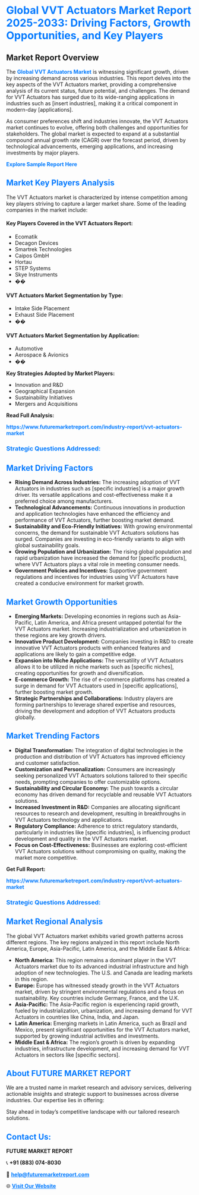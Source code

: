 <h1 style="color: #007BFF;">Global VVT Actuators Market Report 2025-2033: Driving Factors, Growth Opportunities, and Key Players</h1>

<section id="overview">
<h2>Market Report Overview</h2>
<p>The <a href="https://www.futuremarketreport.com/industry-report/vvt-actuators-market" style="color: #007BFF; text-decoration: none;"><strong>Global VVT Actuators Market</strong></a> is witnessing significant growth, driven by increasing demand across various industries. This report delves into the key aspects of the VVT Actuators market, providing a comprehensive analysis of its current status, future potential, and challenges. The demand for VVT Actuators has surged due to its wide-ranging applications in industries such as [insert industries], making it a critical component in modern-day [applications].</p>
<p>As consumer preferences shift and industries innovate, the VVT Actuators market continues to evolve, offering both challenges and opportunities for stakeholders. The global market is expected to expand at a substantial compound annual growth rate (CAGR) over the forecast period, driven by technological advancements, emerging applications, and increasing investments by major players.</p>
</section>

<section id="overview">
<p><a href="https://www.futuremarketreport.com/request-sample/reportId=118590" style="color: #007BFF; text-decoration: none;"><strong>Explore Sample Report Here</strong></a></p>
</section>

<section id="key-players">
<h2 style="color: #007BFF;">Market Key Players Analysis</h2>
<p>The VVT Actuators market is characterized by intense competition among key players striving to capture a larger market share. Some of the leading companies in the market include:</p>
<h4>Key Players Covered in the VVT Actuators Report:</h4>
<ul><li>Ecomatik</li><li>Decagon Devices</li><li>Smartrek Technologies</li><li>Caipos GmbH</li><li>Hortau</li><li>STEP Systems</li><li>Skye Instruments</li><li>��</li></ul>
<h4>VVT Actuators Market Segmentation by Type:</h4>
<ul><li>Intake Side Placement</li><li>Exhaust Side Placement</li><li>��</li></ul>

<h4>VVT Actuators Market Segmentation by Application:</h4>
<ul><li>Automotive</li><li>Aerospace &amp; Avionics</li><li>��</li></ul>
<p><strong>Key Strategies Adopted by Market Players:</strong></p>
<ul>
<li>Innovation and R&D</li>
<li>Geographical Expansion</li>
<li>Sustainability Initiatives</li>
<li>Mergers and Acquisitions</li>
</ul>
</section>

<section>
<p><strong>Read Full Analysis: </strong></p><a href="https://www.futuremarketreport.com/industry-report/vvt-actuators-market" style="color: #007BFF; text-decoration: none;"><strong>https://www.futuremarketreport.com/industry-report/vvt-actuators-market</strong></a>
<h3 style="color: #007BFF;">Strategic Questions Addressed:</h3>
</section>

<section id="driving-factors">
<h2 style="color: #007BFF;">Market Driving Factors</h2>
<ul>
<li><strong>Rising Demand Across Industries:</strong> The increasing adoption of VVT Actuators in industries such as [specific industries] is a major growth driver. Its versatile applications and cost-effectiveness make it a preferred choice among manufacturers.</li>
<li><strong>Technological Advancements:</strong> Continuous innovations in production and application technologies have enhanced the efficiency and performance of VVT Actuators, further boosting market demand.</li>
<li><strong>Sustainability and Eco-Friendly Initiatives:</strong> With growing environmental concerns, the demand for sustainable VVT Actuators solutions has surged. Companies are investing in eco-friendly variants to align with global sustainability goals.</li>
<li><strong>Growing Population and Urbanization:</strong> The rising global population and rapid urbanization have increased the demand for [specific products], where VVT Actuators plays a vital role in meeting consumer needs.</li>
<li><strong>Government Policies and Incentives:</strong> Supportive government regulations and incentives for industries using VVT Actuators have created a conducive environment for market growth.</li>
</ul>
</section>

<section id="growth-opportunities">
<h2 style="color: #007BFF;">Market Growth Opportunities</h2>
<ul>
<li><strong>Emerging Markets:</strong> Developing economies in regions such as Asia-Pacific, Latin America, and Africa present untapped potential for the VVT Actuators market. Increasing industrialization and urbanization in these regions are key growth drivers.</li>
<li><strong>Innovative Product Development:</strong> Companies investing in R&D to create innovative VVT Actuators products with enhanced features and applications are likely to gain a competitive edge.</li>
<li><strong>Expansion into Niche Applications:</strong> The versatility of VVT Actuators allows it to be utilized in niche markets such as [specific niches], creating opportunities for growth and diversification.</li>
<li><strong>E-commerce Growth:</strong> The rise of e-commerce platforms has created a surge in demand for VVT Actuators used in [specific applications], further boosting market growth.</li>
<li><strong>Strategic Partnerships and Collaborations:</strong> Industry players are forming partnerships to leverage shared expertise and resources, driving the development and adoption of VVT Actuators products globally.</li>
</ul>
</section>

<section id="trending-factors">
<h2 style="color: #007BFF;">Market Trending Factors</h2>
<ul>
<li><strong>Digital Transformation:</strong> The integration of digital technologies in the production and distribution of VVT Actuators has improved efficiency and customer satisfaction.</li>
<li><strong>Customization and Personalization:</strong> Consumers are increasingly seeking personalized VVT Actuators solutions tailored to their specific needs, prompting companies to offer customizable options.</li>
<li><strong>Sustainability and Circular Economy:</strong> The push towards a circular economy has driven demand for recyclable and reusable VVT Actuators solutions.</li>
<li><strong>Increased Investment in R&D:</strong> Companies are allocating significant resources to research and development, resulting in breakthroughs in VVT Actuators technology and applications.</li>
<li><strong>Regulatory Compliance:</strong> Adherence to strict regulatory standards, particularly in industries like [specific industries], is influencing product development and quality in the VVT Actuators market.</li>
<li><strong>Focus on Cost-Effectiveness:</strong> Businesses are exploring cost-efficient VVT Actuators solutions without compromising on quality, making the market more competitive.</li>
</ul>
</section>

<section>
<p><strong>Get Full Report: </strong></p><a href="https://www.futuremarketreport.com/industry-report/vvt-actuators-market" style="color: #007BFF; text-decoration: none;"><strong>https://www.futuremarketreport.com/industry-report/vvt-actuators-market</strong></a>
<h3 style="color: #007BFF;">Strategic Questions Addressed:</h3>
</section>


<section id="regional-analysis">
<h2 style="color: #007BFF;">Market Regional Analysis</h2>
<p>The global VVT Actuators market exhibits varied growth patterns across different regions. The key regions analyzed in this report include North America, Europe, Asia-Pacific, Latin America, and the Middle East & Africa:</p>
<ul>
<li><strong>North America:</strong> This region remains a dominant player in the VVT Actuators market due to its advanced industrial infrastructure and high adoption of new technologies. The U.S. and Canada are leading markets in this region.</li>
<li><strong>Europe:</strong> Europe has witnessed steady growth in the VVT Actuators market, driven by stringent environmental regulations and a focus on sustainability. Key countries include Germany, France, and the U.K.</li>
<li><strong>Asia-Pacific:</strong> The Asia-Pacific region is experiencing rapid growth, fueled by industrialization, urbanization, and increasing demand for VVT Actuators in countries like China, India, and Japan.</li>
<li><strong>Latin America:</strong> Emerging markets in Latin America, such as Brazil and Mexico, present significant opportunities for the VVT Actuators market, supported by growing industrial activities and investments.</li>
<li><strong>Middle East & Africa:</strong> The region’s growth is driven by expanding industries, infrastructure development, and increasing demand for VVT Actuators in sectors like [specific sectors].</li>
</ul>
</section>

<footer>
<h2 style="color: #007BFF;">About FUTURE MARKET REPORT</h2>
<p>We are a trusted name in market research and advisory services, delivering actionable insights and strategic support to businesses across diverse industries. Our expertise lies in offering:</p>

<p>Stay ahead in today’s competitive landscape with our tailored research solutions.</p>

<h2 style="color: #007BFF;">Contact Us:</h2>
<p><strong>FUTURE MARKET REPORT</strong></p>
<p>📞 <strong>+91 (883) 074-8030</strong></p>
<p>📧 <strong><a href="mailto:help@futuremarketreport.com" style="color: #007BFF;">help@futuremarketreport.com</a></strong></p>
<p>🌐 <strong><a href="https://www.futuremarketreport.com/" style="color: #007BFF;">Visit Our Website</a></strong></p>
</footer>